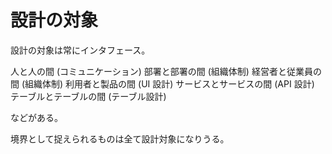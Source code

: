 # 設計の対象

設計の対象は常にインタフェース。

人と人の間 (コミュニケーション)
部署と部署の間 (組織体制)
経営者と従業員の間 (組織体制)
利用者と製品の間 (UI 設計)
サービスとサービスの間 (API 設計)
テーブルとテーブルの間 (テーブル設計)

などがある。

境界として捉えられるものは全て設計対象になりうる。
